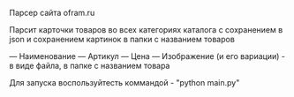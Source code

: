 Парсер сайта ofram.ru

Парсит карточки товаров во всех категориях каталога с сохранением в json и сохранением картинок в папки с названием товаров

— Наименование
— Артикул
— Цена
— Изображение (и его вариации) - в виде файла, в папке с названием товара

Для запуска воспользуйтесть коммандой - "python main.py"
